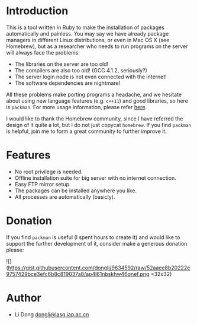 Introduction
============

This is a tool written in Ruby to make the installation of packages
automatically and painless. You may say we have already package managers in
different Linux distributions, or even in Mac OS X (see Homebrew), but as a
researcher who needs to run programs on the server will always face the
problems:

- The libraries on the server are too old!
- The compilers are also too old! (GCC 4.1.2, seriously?)
- The server login node is not even connected with the internet!
- The software dependencies are nightmare!

All these problems make porting programs a headache, and we hesitate about using
new language features (e.g. `c++11`) and good libraries, so here is `packman`.
For more usage information, please refer [here](https://github.com/dongli/packman/wiki/Basic-Usages).

I would like to thank the Homebrew community, since I have referred the design
of it quite a lot, but I do not just copycat `homebrew`. If you find `packman` is
helpful, join me to form a great community to further improve it.

Features
========

- No root privilege is needed.
- Offline installation suite for big server with no internet connection.
- Easy FTP mirror setup.
- The packages can be installed anywhere you like.
- All processes are automatically (basicly).

Donation
========

If you find `packman` is useful (I spent hours to create it) and would like to
support the further development of it, consider make a generous donation please:

![](https://gist.githubusercontent.com/dongli/9634592/raw/52aaee8b20222e9757429bce3efc6b8c819037a8/ap4l61nbskhw46qnef.png =32x32)

Author
======

- Li Dong <dongli@lasg.iap.ac.cn>
